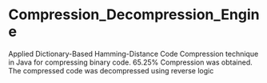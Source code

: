 Compression_Decompression_Engine
================================

Applied Dictionary-Based Hamming-Distance Code Compression technique in Java for compressing binary code. 65.25% Compression was obtained. The compressed code was decompressed using reverse logic
